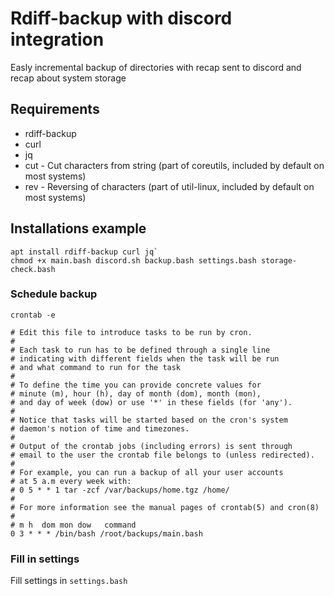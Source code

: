 # Rdiff-backup with discord integration

Easly incremental backup of directories with recap sent to discord and recap about system storage

## Requirements
* rdiff-backup
* curl
* jq
* cut - Cut characters from string (part of coreutils, included by default on most systems)
* rev - Reversing of characters (part of util-linux, included by default on most systems)

## Installations example
```
apt install rdiff-backup curl jq`
chmod +x main.bash discord.sh backup.bash settings.bash storage-check.bash
```

### Schedule backup
```
crontab -e
```

```
# Edit this file to introduce tasks to be run by cron.
#
# Each task to run has to be defined through a single line
# indicating with different fields when the task will be run
# and what command to run for the task
#
# To define the time you can provide concrete values for
# minute (m), hour (h), day of month (dom), month (mon),
# and day of week (dow) or use '*' in these fields (for 'any').
#
# Notice that tasks will be started based on the cron's system
# daemon's notion of time and timezones.
#
# Output of the crontab jobs (including errors) is sent through
# email to the user the crontab file belongs to (unless redirected).
#
# For example, you can run a backup of all your user accounts
# at 5 a.m every week with:
# 0 5 * * 1 tar -zcf /var/backups/home.tgz /home/
#
# For more information see the manual pages of crontab(5) and cron(8)
#
# m h  dom mon dow   command
0 3 * * * /bin/bash /root/backups/main.bash
```

### Fill in settings
Fill settings in `settings.bash`
